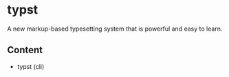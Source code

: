 typst
=====

A new markup-based typesetting system that is powerful and easy to learn.

Content
-------

- typst (cli)

